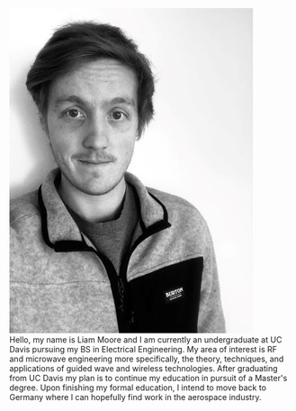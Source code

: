 ![](images/LiamBioPic.jpeg)<br/>
Hello, my name is Liam Moore and I am currently an undergraduate at UC Davis pursuing my BS in Electrical Engineering. My area of interest is RF and microwave engineering more specifically, the theory, techniques, and applications of guided wave and wireless technologies. After graduating from UC Davis my plan is to continue my education in pursuit of a Master's degree. Upon finishing my formal education, I intend to move back to Germany where I can hopefully find work in the aerospace industry. 
